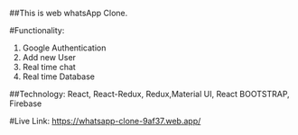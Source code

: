 ##This is web whatsApp Clone. <br>

#Functionality:
 1. Google Authentication
 2. Add new User
 3. Real time chat
 4. Real time Database

##Technology: React, React-Redux, Redux,Material UI, React BOOTSTRAP, Firebase

#Live Link: https://whatsapp-clone-9af37.web.app/
 
